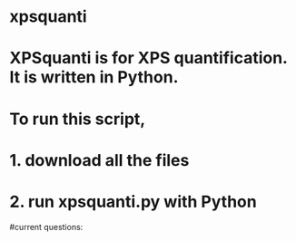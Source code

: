 # xpsquanti
# XPSquanti is for XPS quantification. It is written in Python. 
# To run this script,
# 1. download all the files
# 2. run xpsquanti.py with Python

#current questions:
